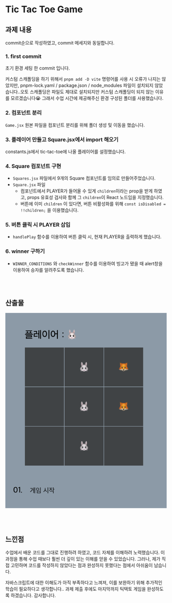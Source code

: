 # Tic Tac Toe Game

## 과제 내용

commit순으로 작성하였고, commit 메세지와 동일합니다.

### 1. first commit

초기 환경 세팅 한 commit 입니다.

커스텀 스캐폴딩을 하기 위해서 `pnpm add -D vite` 명령어를 사용 시 오류가 나지는 않았지만, pnpm-lock.yaml / package.json / node_modules 파일이 설치되지 않았습니다..오토 스캐폴딩은 파일도 제대로 설치되지만 커스텀 스캐폴딩이 되지 않는 이유를 모르겠습니다😭 그래서 수업 시간에 제공해주신 환경 구성된 폴더를 사용했습니다.

### 2. 컴포넌트 분리

`Game.jsx` 원본 파일을 컴포넌트 분리를 위해 폴더 생성 및 이동을 했습니다.

### 3. 플레이어 만들고 Square.jsx에서 import 해오기

constants.js에서 tic-tac-toe에 나올 플레이어를 설정했습니다.

### 4. Square 컴포넌트 구현

- `Squares.jsx` 파일에서 9개의 Square 컴포넌트를 임의로 만들어주었습니다.
- `Square.jsx` 파일
  - 컴포넌트에서 PLAYER가 들어올 수 있게 `children`이라는 prop을 받게 하였고, props 유효성 검사와 함께 그 `children`이 React 노드임을 지정했습니다.
  - 버튼에 이미 `children` 이 있다면, 버튼 비활성화를 위해 `const isDisabled = !!children;` 을 이용했습니다.

### 5. 버튼 클릭 시 PLAYER 삽입

- `handlePlay` 함수를 이용하여 버튼 클릭 시, 현재 PLAYER을 출력하게 했습니다.

### 6. winner 구하기

- `WINNER_CONDITIONS` 와 `checkWinner` 함수를 이용하여 빙고가 됐을 때 alert창을 이용하여 승자를 알려주도록 했습니다.

<br />
<br />

## 산출물

![](https://github.com/Yooniverse42/homework-react/blob/main/tic-tac-toe/render.png?raw=true)

<br />
<br />

## 느낀점

수업에서 배운 코드를 그대로 진행하려 하였고, 코드 자체를 이해하려 노력했습니다. 이 과정을 통해 수업 때보다 훨씬 더 깊이 있는 이해를 얻을 수 있었습니다. 그러나, 제가 직접 고민하며 코드를 작성하지 않았다는 점과 완성하지 못했다는 점에서 아쉬움이 남습니다.

자바스크립트에 대한 이해도가 아직 부족하다고 느껴져, 이를 보완하기 위해 추가적인 학습이 필요하다고 생각합니다.. 과제 제출 후에도 마지막까지 틱택토 게임을 완성하도록 하겠습니다. 감사합니다.

